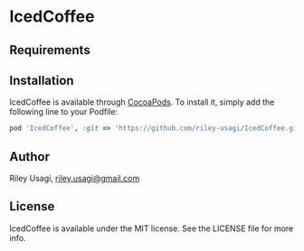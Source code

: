 # IcedCoffee

## Requirements

## Installation

IcedCoffee is available through [CocoaPods](https://cocoapods.org). To install
it, simply add the following line to your Podfile:

```ruby
pod 'IcedCoffee', :git => 'https://github.com/riley-usagi/IcedCoffee.git', :tag => '1.0.0'
```

## Author

Riley Usagi, riley.usagi@gmail.com

## License

IcedCoffee is available under the MIT license. See the LICENSE file for more info.

